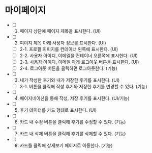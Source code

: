 # 마이페이지

- [ ] 1. 페이지 상단에 페이지 제목을 표시한다. (UI)
- [ ] 2. 피이지 제목 아래 사용자 정보를 표시한다. (UI)
  - [ ] 2-1. 프로필 이미지를 컨테이너 왼쪽에 표시한다. (UI)
  - [ ] 2-2. 사용자 아이디, 이메일을 컨테이너 오른쪽에 표시한다. (UI)
  - [ ] 2-3. 사용자 아이디, 이메일 아래 로그아웃 버튼을 표시한다. (UI)
  - [ ] 2-4. 로그아웃 버튼을 클릭하면 로그아웃한다. (기능)
- [ ] 3. 내가 작성한 후기와 내가 저장한 후기를 표시한다. (UI)
  - [ ] 3-1. 버튼을 클릭해 작성 후기와 저장한 후기를 변경할 수 있다. (기능)
- [ ] 4. 페이지네이션을 통해 작성, 저장 후기를 표시한다. (UI/기능)
- [ ] 5. 후기 데이터를 카드 형태로 표시한다. (UI)
- [ ] 6. 카드 내 수정 버튼을 클릭해 후기를 수정할 수 있다. (기능)
- [ ] 7. 카드 내 삭제 버튼을 클릭해 후기를 삭제할 수 있다. (기능)
- [ ] 8. 카드를 클릭해 상세보기 페이지로 이동한다. (기능)
